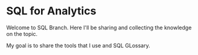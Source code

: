 # SQL for Analytics

Welcome to SQL Branch. Here I'll be sharing and collecting the knowledge on the topic.

My goal is to share the tools that I use and SQL GLossary.
